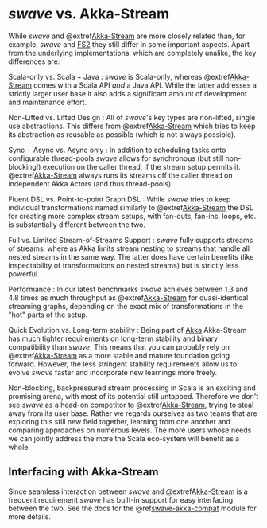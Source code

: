 *swave* vs. Akka-Stream
=======================

While *swave* and @extref[Akka-Stream] are more closely related than, for example, *swave* and [FS2] they still differ
in some important aspects.
Apart from the underlying implementations, which are completely unalike, the key differences are:

Scala-only vs. Scala + Java
: *swave* is Scala-only, whereas @extref[Akka-Stream] comes with a Scala API *and* a Java API. While the latter
  addresses a strictly larger user base it also adds a significant amount of development and maintenance effort.

Non-Lifted vs. Lifted Design
: All of *swave*'s key types are non-lifted, single use abstractions. This differs from @extref[Akka-Stream] which tries
  to keep its abstraction as reusable as possible (which is not always possible).
  
Sync + Async vs. Async only
: In addition to scheduling tasks onto configurable thread-pools *swave* allows for synchronous
  (but still non-blocking!) execution on the caller thread, if the stream setup permits it.
  @extref[Akka-Stream] always runs its streams off the caller thread on independent Akka Actors (and thus thread-pools).
  
Fluent DSL vs. Point-to-point Graph DSL
: While *swave* tries to keep individual transformations named similarly to @extref[Akka-Stream] the DSL for creating
  more complex stream setups, with fan-outs, fan-ins, loops, etc. is substantially different between the two.
  
Full vs. Limited Stream-of-Streams Support
: *swave* fully supports streams of streams, where as Akka limits stream nesting to streams that handle all nested
  streams in the same way. The latter does have certain benefits (like inspectability of transformations on nested
  streams) but is strictly less powerful.
  
Performance
: In our latest benchmarks *swave* achieves between 1.3 and 4.8 times as much throughput as @extref[Akka-Stream] for
  quasi-identical streaming graphs, depending on the exact mix of transformations in the "hot" parts of the setup.
  
Quick Evolution vs. Long-term stability
: Being part of [Akka] Akka-Stream has much tighter requirements on long-term stability and binary compatibility than
  *swave*. This means that you can probably rely on @extref[Akka-Stream] as a more stable and mature foundation going
  forward. However, the less stringent stability requirements allow us to evolve *swave* faster and incorporate new
  learnings more freely.

Non-blocking, backpressured stream processing in Scala is an exciting and promising arena, with most of its potential
still untapped. Therefore we don't see *swave* as a head-on competitor to @extref[Akka-Stream], trying to steal away
from its user base. Rather we regards ourselves as two teams that are exploring this still new field together, learning
from one another and comparing approaches on numerous levels.
The more users whose needs we can jointly address the more the Scala eco-system will benefit as a whole.


Interfacing with Akka-Stream
----------------------------

Since seamless interaction between *swave* and @extref[Akka-Stream] is a frequent requirement *swave* has built-in
support for easy interfacing between the two. See the docs for the @ref[swave-akka-compat] module for more details.  


  [Akka-Stream]: akka:stream/index
  [FS2]: https://github.com/functional-streams-for-scala/fs2
  [Akka]: http://akka.io/
  [swave-akka-compat]: ../usage/swave-akka-compat/index.md 
